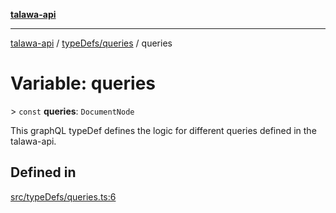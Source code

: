 [**talawa-api**](../../../README.md)

***

[talawa-api](../../../modules.md) / [typeDefs/queries](../README.md) / queries

# Variable: queries

\> `const` **queries**: `DocumentNode`

This graphQL typeDef defines the logic for different queries defined in the talawa-api.

## Defined in

[src/typeDefs/queries.ts:6](https://github.com/PalisadoesFoundation/talawa-api/blob/039b0f127fb8caa46d57186ab4b3bb27fe150903/src/typeDefs/queries.ts#L6)
